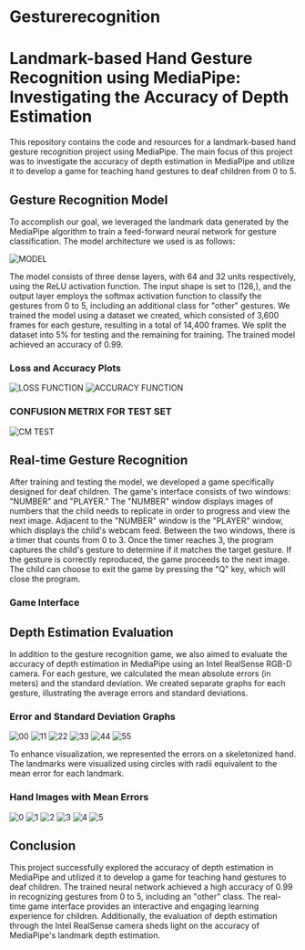 # Gesturerecognition

# Landmark-based Hand Gesture Recognition using MediaPipe: Investigating the Accuracy of Depth Estimation

This repository contains the code and resources for a landmark-based hand gesture recognition project using MediaPipe. The main focus of this project was to investigate the accuracy of depth estimation in MediaPipe and utilize it to develop a game for teaching hand gestures to deaf children from 0 to 5.

## Gesture Recognition Model
To accomplish our goal, we leveraged the landmark data generated by the MediaPipe algorithm to train a feed-forward neural network for gesture classification. The model architecture we used is as follows:

![MODEL](https://github.com/Giovanni-LE/Gesturerecognition/blob/main/modello/model_graph.png)

The model consists of three dense layers, with 64 and 32 units respectively, using the ReLU activation function. The input shape is set to (126,), and the output layer employs the softmax activation function to classify the gestures from 0 to 5, including an additional class for "other" gestures. We trained the model using a dataset we created, which consisted of 3,600 frames for each gesture, resulting in a total of 14,400 frames. We split the dataset into 5% for testing and the remaining for training. The trained model achieved an accuracy of 0.99.

### Loss and Accuracy Plots
![LOSS FUNCTION](https://github.com/Giovanni-LE/Gesturerecognition/blob/main/modello/Loss.png)
![ACCURACY FUNCTION](https://github.com/Giovanni-LE/Gesturerecognition/blob/main/modello/Accuracy.png)

### CONFUSION METRIX FOR TEST SET
![CM TEST](https://github.com/Giovanni-LE/Gesturerecognition/blob/main/modello/Confusion_matrix.png)

## Real-time Gesture Recognition
After training and testing the model, we developed a game specifically designed for deaf children. The game's interface consists of two windows: "NUMBER" and "PLAYER." The "NUMBER" window displays images of numbers that the child needs to replicate in order to progress and view the next image. Adjacent to the "NUMBER" window is the "PLAYER" window, which displays the child's webcam feed. Between the two windows, there is a timer that counts from 0 to 3. Once the timer reaches 3, the program captures the child's gesture to determine if it matches the target gesture. If the gesture is correctly reproduced, the game proceeds to the next image. The child can choose to exit the game by pressing the "Q" key, which will close the program.

### Game Interface

## Depth Estimation Evaluation
In addition to the gesture recognition game, we also aimed to evaluate the accuracy of depth estimation in MediaPipe using an Intel RealSense RGB-D camera. For each gesture, we calculated the mean absolute errors (in meters) and the standard deviation. We created separate graphs for each gesture, illustrating the average errors and standard deviations.

### Error and Standard Deviation Graphs
![00](https://github.com/Giovanni-LE/Gesturerecognition/blob/main/Risultati%20depth/00.png)
![11](https://github.com/Giovanni-LE/Gesturerecognition/blob/main/Risultati%20depth/11.png)
![22](https://github.com/Giovanni-LE/Gesturerecognition/blob/main/Risultati%20depth/22.png)
![33](https://github.com/Giovanni-LE/Gesturerecognition/blob/main/Risultati%20depth/33.png)
![44](https://github.com/Giovanni-LE/Gesturerecognition/blob/main/Risultati%20depth/44.png)
![55](https://github.com/Giovanni-LE/Gesturerecognition/blob/main/Risultati%20depth/55.png)

To enhance visualization, we represented the errors on a skeletonized hand. The landmarks were visualized using circles with radii equivalent to the mean error for each landmark.

### Hand Images with Mean Errors
![0](https://github.com/Giovanni-LE/Gesturerecognition/blob/main/Risultati%20depth/gesto0.png)
![1](https://github.com/Giovanni-LE/Gesturerecognition/blob/main/Risultati%20depth/gesto1.png)
![2](https://github.com/Giovanni-LE/Gesturerecognition/blob/main/Risultati%20depth/gesto2.png)
![3](https://github.com/Giovanni-LE/Gesturerecognition/blob/main/Risultati%20depth/gesto3.png)
![4](https://github.com/Giovanni-LE/Gesturerecognition/blob/main/Risultati%20depth/gesto4.png)
![5](https://github.com/Giovanni-LE/Gesturerecognition/blob/main/Risultati%20depth/gesto5.png)

## Conclusion
This project successfully explored the accuracy of depth estimation in MediaPipe and utilized it to develop a game for teaching hand gestures to deaf children. The trained neural network achieved a high accuracy of 0.99 in recognizing gestures from 0 to 5, including an "other" class. The real-time game interface provides an interactive and engaging learning experience for children. Additionally, the evaluation of depth estimation through the Intel RealSense camera sheds light on the accuracy of MediaPipe's landmark depth estimation.
